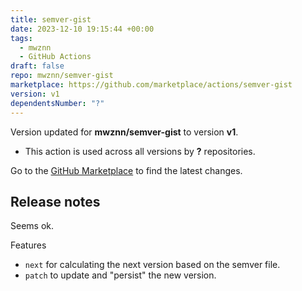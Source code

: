 ```yaml
---
title: semver-gist
date: 2023-12-10 19:15:44 +00:00
tags:
  - mwznn
  - GitHub Actions
draft: false
repo: mwznn/semver-gist
marketplace: https://github.com/marketplace/actions/semver-gist
version: v1
dependentsNumber: "?"
---
```



Version updated for **mwznn/semver-gist** to version **v1**.
- This action is used across all versions by **?** repositories.

Go to the [GitHub Marketplace](https://github.com/marketplace/actions/semver-gist) to find the latest changes.

## Release notes

Seems ok.

Features

- `next` for calculating the next version based on the semver file.
- `patch` to update and "persist" the new version.
